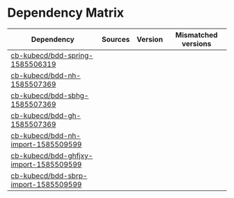 # Dependency Matrix

Dependency | Sources | Version | Mismatched versions
---------- | ------- | ------- | -------------------
[cb-kubecd/bdd-spring-1585506319](https://github.com/cb-kubecd/bdd-spring-1585506319.git) |  | []() | 
[cb-kubecd/bdd-nh-1585507369](https://github.com/cb-kubecd/bdd-nh-1585507369.git) |  | []() | 
[cb-kubecd/bdd-sbhg-1585507369](https://github.com/cb-kubecd/bdd-sbhg-1585507369.git) |  | []() | 
[cb-kubecd/bdd-gh-1585507369](https://github.com/cb-kubecd/bdd-gh-1585507369.git) |  | []() | 
[cb-kubecd/bdd-nh-import-1585509599](https://github.com/cb-kubecd/bdd-nh-import-1585509599.git) |  | []() | 
[cb-kubecd/bdd-ghfjxy-import-1585509599](https://github.com/cb-kubecd/bdd-ghfjxy-import-1585509599.git) |  | []() | 
[cb-kubecd/bdd-sbrp-import-1585509599](https://github.com/cb-kubecd/bdd-sbrp-import-1585509599.git) |  | []() | 
